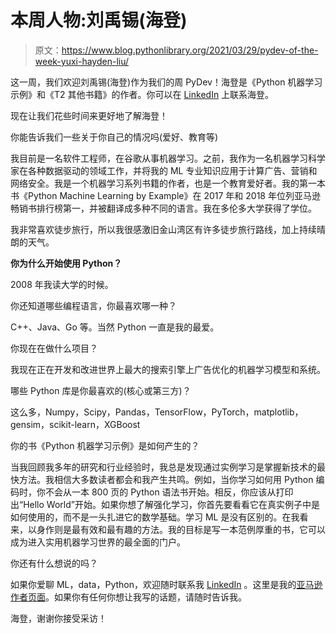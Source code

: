 # 本周人物:刘禹锡(海登)

> 原文：<https://www.blog.pythonlibrary.org/2021/03/29/pydev-of-the-week-yuxi-hayden-liu/>

这一周，我们欢迎刘禹锡(海登)作为我们的周 PyDev！海登是《Python 机器学习示例》和《T2 其他书籍》的作者。你可以在 [LinkedIn](https://www.linkedin.com/in/hayden-liu-80445056/) 上联系海登。

现在让我们花些时间来更好地了解海登！

你能告诉我们一些关于你自己的情况吗(爱好、教育等)

我目前是一名软件工程师，在谷歌从事机器学习。之前，我作为一名机器学习科学家在各种数据驱动的领域工作，并将我的 ML 专业知识应用于计算广告、营销和网络安全。我是一个机器学习系列书籍的作者，也是一个教育爱好者。我的第一本书《Python Machine Learning by Example》在 2017 年和 2018 年位列亚马逊畅销书排行榜第一，并被翻译成多种不同的语言。我在多伦多大学获得了学位。

我非常喜欢徒步旅行，所以我很感激旧金山湾区有许多徒步旅行路线，加上持续晴朗的天气。

**你为什么开始使用 Python？**

2008 年我读大学的时候。

你还知道哪些编程语言，你最喜欢哪一种？

C++、Java、Go 等。当然 Python 一直是我的最爱。

你现在在做什么项目？

我现在正在开发和改进世界上最大的搜索引擎上广告优化的机器学习模型和系统。

哪些 Python 库是你最喜欢的(核心或第三方)？

这么多，Numpy，Scipy，Pandas，TensorFlow，PyTorch，matplotlib，gensim，scikit-learn，XGBoost

你的书《Python 机器学习示例》是如何产生的？

当我回顾我多年的研究和行业经验时，我总是发现通过实例学习是掌握新技术的最快方法。我相信大多数读者都会和我产生共鸣。例如，当你学习如何用 Python 编码时，你不会从一本 800 页的 Python 语法书开始。相反，你应该从打印出“Hello World”开始。如果你想了解强化学习，你首先要看看它在真实例子中是如何使用的，而不是一头扎进它的数学基础。学习 ML 是没有区别的。在我看来，以身作则是最有效和最有趣的方法。我的目标是写一本范例厚重的书，它可以成为进入实用机器学习世界的最全面的门户。

你还有什么想说的吗？

如果你爱聊 ML，data，Python，欢迎随时联系我 [LinkedIn](https://www.linkedin.com/in/hayden-liu-data/) 。这里是我的[亚马逊作者页面](http://goo.gl/ohez7X)。如果你有任何你想让我写的话题，请随时告诉我。

海登，谢谢你接受采访！